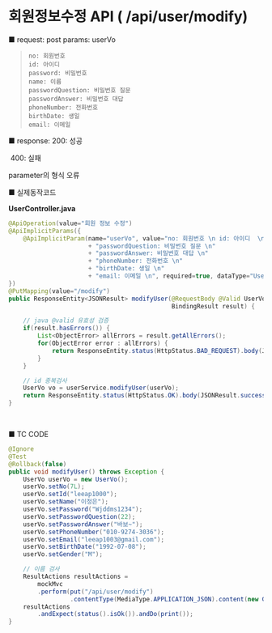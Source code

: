 # 회원정보수정  API ( /api/user/modify) 
■ request: 
   post 
     params: userVo

> ```
> no: 회원번호
> id: 아이디
> password: 비밀번호
> name: 이름
> passwordQuestion: 비밀번호 질문
> passwordAnswer: 비밀번호 대답
> phoneNumber: 전화번호
> birthDate: 생일
> email: 이메일
> ```



■ response: 
     200: 성공

​	400: 실패 

parameter의 형식 오류



■ 실제동작코드 

**UserController.java**

```java
@ApiOperation(value="회원 정보 수정")
@ApiImplicitParams({
    @ApiImplicitParam(name="userVo", value="no: 회원번호 \n id: 아이디  \n password: 비밀번호 \n name: 이름  \n"
                      + "passwordQuestion: 비밀번호 질문 \n"
                      + "passwordAnswer: 비밀번호 대답 \n"
                      + "phoneNumber: 전화번호 \n"
                      + "birthDate: 생일 \n"
                      + "email: 이메일 \n", required=true, dataType="UserVo", defaultValue="")
})
@PutMapping(value="/modify") 
public ResponseEntity<JSONResult> modifyUser(@RequestBody @Valid UserVo userVo,
                                             BindingResult result) {

    // java @valid 유효성 검증
    if(result.hasErrors()) {
        List<ObjectError> allErrors = result.getAllErrors();
        for(ObjectError error : allErrors) {
            return ResponseEntity.status(HttpStatus.BAD_REQUEST).body(JSONResult.fail(error.getDefaultMessage()));
        }
    }

    // id 중복검사
    UserVo vo = userService.modifyUser(userVo);
    return ResponseEntity.status(HttpStatus.OK).body(JSONResult.success(vo));
}
```

<br>

■ TC CODE 

```java
@Ignore
@Test
@Rollback(false)
public void modifyUser() throws Exception {
    UserVo userVo = new UserVo();
    userVo.setNo(7L);
    userVo.setId("leeap1000");
    userVo.setName("이정은"); 
    userVo.setPassword("Wjddms1234");
    userVo.setPasswordQuestion(22);
    userVo.setPasswordAnswer("바보~");
    userVo.setPhoneNumber("010-9274-3036");
    userVo.setEmail("leeap1003@gmail.com");
    userVo.setBirthDate("1992-07-08");
    userVo.setGender("M");

    // 이름 검사
    ResultActions resultActions = 
        mockMvc
        .perform(put("/api/user/modify")
                 .contentType(MediaType.APPLICATION_JSON).content(new Gson().toJson(userVo)));
    resultActions 
        .andExpect(status().isOk()).andDo(print());
}
```
